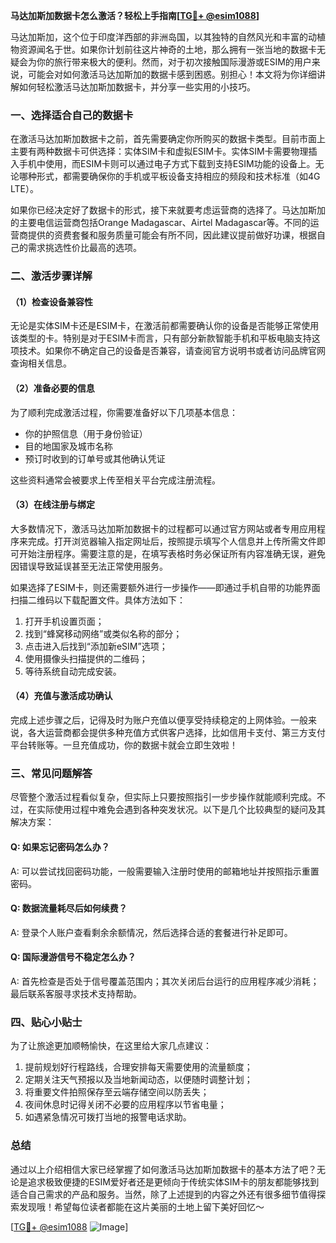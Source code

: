 **马达加斯加数据卡怎么激活？轻松上手指南[[TG💪+ @esim1088](https://t.me/s/esim1088)]**

马达加斯加，这个位于印度洋西部的非洲岛国，以其独特的自然风光和丰富的动植物资源闻名于世。如果你计划前往这片神奇的土地，那么拥有一张当地的数据卡无疑会为你的旅行带来极大的便利。然而，对于初次接触国际漫游或ESIM的用户来说，可能会对如何激活马达加斯加的数据卡感到困惑。别担心！本文将为你详细讲解如何轻松激活马达加斯加数据卡，并分享一些实用的小技巧。

### 一、选择适合自己的数据卡

在激活马达加斯加数据卡之前，首先需要确定你所购买的数据卡类型。目前市面上主要有两种数据卡可供选择：实体SIM卡和虚拟ESIM卡。实体SIM卡需要物理插入手机中使用，而ESIM卡则可以通过电子方式下载到支持ESIM功能的设备上。无论哪种形式，都需要确保你的手机或平板设备支持相应的频段和技术标准（如4G LTE）。

如果你已经决定好了数据卡的形式，接下来就要考虑运营商的选择了。马达加斯加的主要电信运营商包括Orange Madagascar、Airtel Madagascar等。不同的运营商提供的资费套餐和服务质量可能会有所不同，因此建议提前做好功课，根据自己的需求挑选性价比最高的选项。

### 二、激活步骤详解

#### （1）检查设备兼容性

无论是实体SIM卡还是ESIM卡，在激活前都需要确认你的设备是否能够正常使用该类型的卡。特别是对于ESIM卡而言，只有部分新款智能手机和平板电脑支持这项技术。如果你不确定自己的设备是否兼容，请查阅官方说明书或者访问品牌官网查询相关信息。

#### （2）准备必要的信息

为了顺利完成激活过程，你需要准备好以下几项基本信息：
- 你的护照信息（用于身份验证）
- 目的地国家及城市名称
- 预订时收到的订单号或其他确认凭证

这些资料通常会被要求上传至相关平台完成注册流程。

#### （3）在线注册与绑定

大多数情况下，激活马达加斯加数据卡的过程都可以通过官方网站或者专用应用程序来完成。打开浏览器输入指定网址后，按照提示填写个人信息并上传所需文件即可开始注册程序。需要注意的是，在填写表格时务必保证所有内容准确无误，避免因错误导致延误甚至无法正常使用服务。

如果选择了ESIM卡，则还需要额外进行一步操作——即通过手机自带的功能界面扫描二维码以下载配置文件。具体方法如下：
1. 打开手机设置页面；
2. 找到“蜂窝移动网络”或类似名称的部分；
3. 点击进入后找到“添加新eSIM”选项；
4. 使用摄像头扫描提供的二维码；
5. 等待系统自动完成安装。

#### （4）充值与激活成功确认

完成上述步骤之后，记得及时为账户充值以便享受持续稳定的上网体验。一般来说，各大运营商都会提供多种充值方式供客户选择，比如信用卡支付、第三方支付平台转账等。一旦充值成功，你的数据卡就会立即生效啦！

### 三、常见问题解答

尽管整个激活过程看似复杂，但实际上只要按照指引一步步操作就能顺利完成。不过，在实际使用过程中难免会遇到各种突发状况。以下是几个比较典型的疑问及其解决方案：

#### Q: 如果忘记密码怎么办？
A: 可以尝试找回密码功能，一般需要输入注册时使用的邮箱地址并按照指示重置密码。

#### Q: 数据流量耗尽后如何续费？
A: 登录个人账户查看剩余余额情况，然后选择合适的套餐进行补足即可。

#### Q: 国际漫游信号不稳定怎么办？
A: 首先检查是否处于信号覆盖范围内；其次关闭后台运行的应用程序减少消耗；最后联系客服寻求技术支持帮助。

### 四、贴心小贴士

为了让旅途更加顺畅愉快，在这里给大家几点建议：
1. 提前规划好行程路线，合理安排每天需要使用的流量额度；
2. 定期关注天气预报以及当地新闻动态，以便随时调整计划；
3. 将重要文件拍照保存至云端存储空间以防丢失；
4. 夜间休息时记得关闭不必要的应用程序以节省电量；
5. 如遇紧急情况可拨打当地的报警电话求助。

### 总结

通过以上介绍相信大家已经掌握了如何激活马达加斯加数据卡的基本方法了吧？无论是追求极致便捷的ESIM爱好者还是更倾向于传统实体SIM卡的朋友都能够找到适合自己需求的产品和服务。当然，除了上述提到的内容之外还有很多细节值得探索发现哦！希望每位读者都能在这片美丽的土地上留下美好回忆～

[[TG💪+ @esim1088](https://t.me/s/esim1088) ![Image](https://i.postimg.cc/4NQfJmqS/Snipaste-2025-05-13-00-14-12.png)]